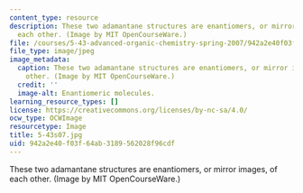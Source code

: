 ```yaml
---
content_type: resource
description: These two adamantane structures are enantiomers, or mirror images, of
  each other. (Image by MIT OpenCourseWare.)
file: /courses/5-43-advanced-organic-chemistry-spring-2007/942a2e40f03f64ab3189562028f96cdf_5-43s07.jpg
file_type: image/jpeg
image_metadata:
  caption: These two adamantane structures are enantiomers, or mirror images, of each
    other. (Image by MIT OpenCourseWare.)
  credit: ''
  image-alt: Enantiomeric molecules.
learning_resource_types: []
license: https://creativecommons.org/licenses/by-nc-sa/4.0/
ocw_type: OCWImage
resourcetype: Image
title: 5-43s07.jpg
uid: 942a2e40-f03f-64ab-3189-562028f96cdf
---
```

These two adamantane structures are enantiomers, or mirror images, of each other. (Image by MIT OpenCourseWare.)